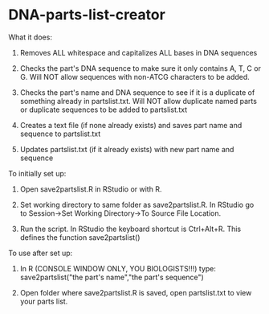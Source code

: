 # DNA-parts-list-creator

What it does:

1) Removes ALL whitespace and capitalizes ALL bases in DNA sequences

2) Checks the part's DNA sequence to make sure it only contains A, T, C or G. Will NOT allow sequences with non-ATCG characters to be added. 

3) Checks the part's name and DNA sequence to see if it is a duplicate of something already in partslist.txt. Will NOT allow duplicate named parts or duplicate sequences to be added to partslist.txt

4) Creates a text file (if none already exists) and saves part name and sequence to partslist.txt

5) Updates partslist.txt (if it already exists) with new part name and sequence




To initially set up:

1) Open save2partslist.R in RStudio or with R. 

2) Set working directory to same folder as save2partslist.R. In RStudio go to Session->Set Working Directory->To Source File Location.

3) Run the script. In RStudio the keyboard shortcut is Ctrl+Alt+R. This defines the function save2partslist()

To use after set up:

1) In R (CONSOLE WINDOW ONLY, YOU BIOLOGISTS!!!) type: save2partslist("the part's name","the part's sequence")

2) Open folder where save2partslist.R is saved, open partslist.txt to view your parts list. 





